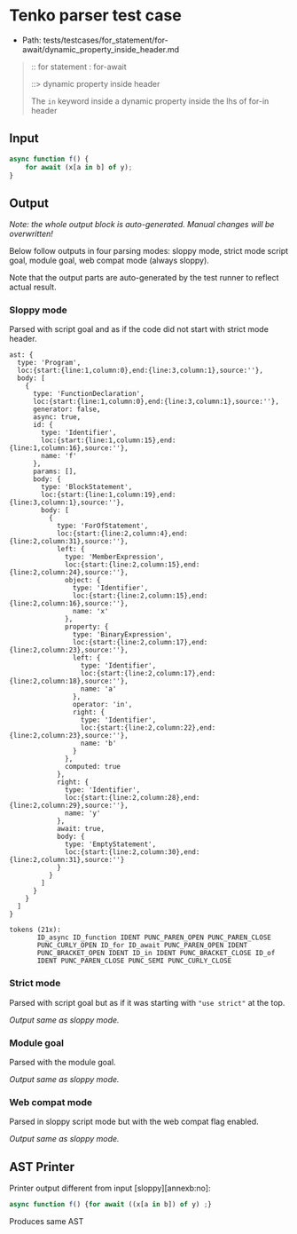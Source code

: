 # Tenko parser test case

- Path: tests/testcases/for_statement/for-await/dynamic_property_inside_header.md

> :: for statement : for-await
>
> ::> dynamic property inside header
>
> The `in` keyword inside a dynamic property inside the lhs of for-in header


## Input

`````js
async function f() {
    for await (x[a in b] of y);
}
`````

## Output

_Note: the whole output block is auto-generated. Manual changes will be overwritten!_

Below follow outputs in four parsing modes: sloppy mode, strict mode script goal, module goal, web compat mode (always sloppy).

Note that the output parts are auto-generated by the test runner to reflect actual result.

### Sloppy mode

Parsed with script goal and as if the code did not start with strict mode header.

`````
ast: {
  type: 'Program',
  loc:{start:{line:1,column:0},end:{line:3,column:1},source:''},
  body: [
    {
      type: 'FunctionDeclaration',
      loc:{start:{line:1,column:0},end:{line:3,column:1},source:''},
      generator: false,
      async: true,
      id: {
        type: 'Identifier',
        loc:{start:{line:1,column:15},end:{line:1,column:16},source:''},
        name: 'f'
      },
      params: [],
      body: {
        type: 'BlockStatement',
        loc:{start:{line:1,column:19},end:{line:3,column:1},source:''},
        body: [
          {
            type: 'ForOfStatement',
            loc:{start:{line:2,column:4},end:{line:2,column:31},source:''},
            left: {
              type: 'MemberExpression',
              loc:{start:{line:2,column:15},end:{line:2,column:24},source:''},
              object: {
                type: 'Identifier',
                loc:{start:{line:2,column:15},end:{line:2,column:16},source:''},
                name: 'x'
              },
              property: {
                type: 'BinaryExpression',
                loc:{start:{line:2,column:17},end:{line:2,column:23},source:''},
                left: {
                  type: 'Identifier',
                  loc:{start:{line:2,column:17},end:{line:2,column:18},source:''},
                  name: 'a'
                },
                operator: 'in',
                right: {
                  type: 'Identifier',
                  loc:{start:{line:2,column:22},end:{line:2,column:23},source:''},
                  name: 'b'
                }
              },
              computed: true
            },
            right: {
              type: 'Identifier',
              loc:{start:{line:2,column:28},end:{line:2,column:29},source:''},
              name: 'y'
            },
            await: true,
            body: {
              type: 'EmptyStatement',
              loc:{start:{line:2,column:30},end:{line:2,column:31},source:''}
            }
          }
        ]
      }
    }
  ]
}

tokens (21x):
       ID_async ID_function IDENT PUNC_PAREN_OPEN PUNC_PAREN_CLOSE
       PUNC_CURLY_OPEN ID_for ID_await PUNC_PAREN_OPEN IDENT
       PUNC_BRACKET_OPEN IDENT ID_in IDENT PUNC_BRACKET_CLOSE ID_of
       IDENT PUNC_PAREN_CLOSE PUNC_SEMI PUNC_CURLY_CLOSE
`````

### Strict mode

Parsed with script goal but as if it was starting with `"use strict"` at the top.

_Output same as sloppy mode._

### Module goal

Parsed with the module goal.

_Output same as sloppy mode._

### Web compat mode

Parsed in sloppy script mode but with the web compat flag enabled.

_Output same as sloppy mode._

## AST Printer

Printer output different from input [sloppy][annexb:no]:

````js
async function f() {for await ((x[a in b]) of y) ;}
````

Produces same AST
